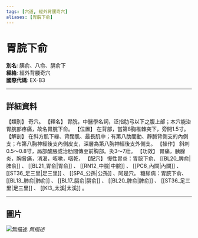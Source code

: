```yaml
---
tags: [穴道, 經外背腰奇穴]
aliases: [胃脘下俞]
---
```


# 胃脘下俞

**別名**: 胰俞、八俞、膈俞下  
**經絡**: 經外背腰奇穴  
**國際代碼**: EX-B3  

---

## 詳細資料
【類別】
奇穴。
【釋名】
胃脘，中醫學名詞，泛指肋弓以下之腹上部；本穴能治胃脘部疼痛，故名胃脘下俞。
【位置】
在背部，當第8胸椎棘突下，旁開1.5寸。
【解剖】
在斜方肌下緣、背闊肌、最長肌中；有第八肋間動、靜脈背側支的內側支；布第八胸神經後支內側皮支，深層為第八胸神經後支外側支。
【操作】
斜刺0.5～0.8寸，局部酸脹或治肋間傳至前胸部。灸3～7壯。
【功效】
胃痛，胰腺炎，胸脅痛，消渴，咳嗽，咽乾，
【配穴】
慢性胃炎：胃脘下俞、 [[BL20_脾俞|脾俞]] 、 [[BL21_胃俞|胃俞]] 、 [[RN12_中脘|中脘]] 、 [[PC6_內關|內關]] 、 [[ST36_足三里|足三里]] 、 [[SP4_公孫|公孫]] 、阿是穴。
糖尿病：胃脘下俞、 [[BL13_肺俞|肺俞]] 、 [[BL17_膈俞|膈俞]] 、 [[BL20_脾俞|脾俞]] 、 [[ST36_足三里|足三里]] 、 [[KI3_太溪|太溪]] 。

---

## 圖片
![無描述](https://yibian.hopto.org/pic/shu16/442.gif)
_無描述_

